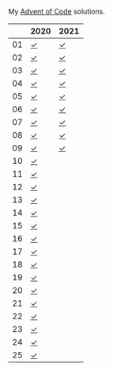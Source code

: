 My [Advent of Code](https://adventofcode.com) solutions.

|    | 2020      |  2021      |
| -  | -         | -          |
| 01 | [✓][2001] | [✓][2101]  |
| 02 | [✓][2002] | [✓][2102]  |
| 03 | [✓][2003] | [✓][2103]  |
| 04 | [✓][2004] | [✓][2104]  |
| 05 | [✓][2005] | [✓][2105]  |
| 06 | [✓][2006] | [✓][2106]  |
| 07 | [✓][2007] | [✓][2107]  |
| 08 | [✓][2008] | [✓][2108]  |
| 09 | [✓][2009] | [✓][2109]  |
| 10 | [✓][2010] |    |
| 11 | [✓][2011] |    |
| 12 | [✓][2012] |    |
| 13 | [✓][2013] |    |
| 14 | [✓][2014] |    |
| 15 | [✓][2015] |    |
| 16 | [✓][2016] |    |
| 17 | [✓][2017] |    |
| 18 | [✓][2018] |    |
| 19 | [✓][2019] |    |
| 20 | [✓][2020] |    |
| 21 | [✓][2021] |    |
| 22 | [✓][2022] |    |
| 23 | [✓][2023] |    |
| 24 | [✓][2024] |    |
| 25 | [✓][2025] |    |


[2001]: https://github.com/odaniels/advent-of-code/blob/main/2020/01/__main__.py
[2002]: https://github.com/odaniels/advent-of-code/blob/main/2020/02/__main__.py
[2003]: https://github.com/odaniels/advent-of-code/blob/main/2020/03/__main__.py
[2004]: https://github.com/odaniels/advent-of-code/blob/main/2020/04/__main__.py
[2005]: https://github.com/odaniels/advent-of-code/blob/main/2020/05/__main__.py
[2006]: https://github.com/odaniels/advent-of-code/blob/main/2020/06/__main__.py
[2007]: https://github.com/odaniels/advent-of-code/blob/main/2020/07/__main__.py
[2008]: https://github.com/odaniels/advent-of-code/blob/main/2020/08/__main__.py
[2009]: https://github.com/odaniels/advent-of-code/blob/main/2020/09/__main__.py
[2010]: https://github.com/odaniels/advent-of-code/blob/main/2020/10/__main__.py
[2011]: https://github.com/odaniels/advent-of-code/blob/main/2020/11/__main__.py
[2012]: https://github.com/odaniels/advent-of-code/blob/main/2020/12/__main__.py
[2013]: https://github.com/odaniels/advent-of-code/blob/main/2020/13/__main__.py
[2014]: https://github.com/odaniels/advent-of-code/blob/main/2020/14/__main__.py
[2015]: https://github.com/odaniels/advent-of-code/blob/main/2020/15/__main__.py
[2016]: https://github.com/odaniels/advent-of-code/blob/main/2020/16/__main__.py
[2017]: https://github.com/odaniels/advent-of-code/blob/main/2020/17/__main__.py
[2018]: https://github.com/odaniels/advent-of-code/blob/main/2020/18/__main__.py
[2019]: https://github.com/odaniels/advent-of-code/blob/main/2020/19/__main__.py
[2020]: https://github.com/odaniels/advent-of-code/blob/main/2020/20/__main__.py
[2021]: https://github.com/odaniels/advent-of-code/blob/main/2020/21/__main__.py
[2022]: https://github.com/odaniels/advent-of-code/blob/main/2020/22/__main__.py
[2023]: https://github.com/odaniels/advent-of-code/blob/main/2020/23/__main__.py
[2024]: https://github.com/odaniels/advent-of-code/blob/main/2020/24/__main__.py
[2025]: https://github.com/odaniels/advent-of-code/blob/main/2020/25/__main__.py

[2101]: https://github.com/odaniels/advent-of-code/blob/main/2021/01/__main__.py
[2102]: https://github.com/odaniels/advent-of-code/blob/main/2021/02/__main__.py
[2103]: https://github.com/odaniels/advent-of-code/blob/main/2021/03/__main__.py
[2104]: https://github.com/odaniels/advent-of-code/blob/main/2021/04/__main__.py
[2105]: https://github.com/odaniels/advent-of-code/blob/main/2021/05/__main__.py
[2106]: https://github.com/odaniels/advent-of-code/blob/main/2021/06/__main__.py
[2107]: https://github.com/odaniels/advent-of-code/blob/main/2021/07/__main__.py
[2108]: https://github.com/odaniels/advent-of-code/blob/main/2021/08/__main__.py
[2109]: https://github.com/odaniels/advent-of-code/blob/main/2021/09/__main__.py
[2110]: https://github.com/odaniels/advent-of-code/blob/main/2021/10/__main__.py
[2111]: https://github.com/odaniels/advent-of-code/blob/main/2021/11/__main__.py
[2112]: https://github.com/odaniels/advent-of-code/blob/main/2021/12/__main__.py
[2113]: https://github.com/odaniels/advent-of-code/blob/main/2021/13/__main__.py
[2114]: https://github.com/odaniels/advent-of-code/blob/main/2021/14/__main__.py
[2115]: https://github.com/odaniels/advent-of-code/blob/main/2021/15/__main__.py
[2116]: https://github.com/odaniels/advent-of-code/blob/main/2021/16/__main__.py
[2117]: https://github.com/odaniels/advent-of-code/blob/main/2021/17/__main__.py
[2118]: https://github.com/odaniels/advent-of-code/blob/main/2021/18/__main__.py
[2119]: https://github.com/odaniels/advent-of-code/blob/main/2021/19/__main__.py
[2120]: https://github.com/odaniels/advent-of-code/blob/main/2021/20/__main__.py
[2121]: https://github.com/odaniels/advent-of-code/blob/main/2021/21/__main__.py
[2122]: https://github.com/odaniels/advent-of-code/blob/main/2021/22/__main__.py
[2123]: https://github.com/odaniels/advent-of-code/blob/main/2021/23/__main__.py
[2124]: https://github.com/odaniels/advent-of-code/blob/main/2021/24/__main__.py
[2125]: https://github.com/odaniels/advent-of-code/blob/main/2021/25/__main__.py